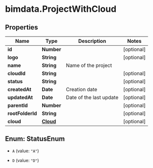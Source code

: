 # bimdata.ProjectWithCloud

## Properties

Name | Type | Description | Notes
------------ | ------------- | ------------- | -------------
**id** | **Number** |  | [optional] 
**logo** | **String** |  | [optional] 
**name** | **String** | Name of the project | 
**cloudId** | **String** |  | [optional] 
**status** | **String** |  | [optional] 
**createdAt** | **Date** | Creation date | [optional] 
**updatedAt** | **Date** | Date of the last update | [optional] 
**parentId** | **Number** |  | [optional] 
**rootFolderId** | **String** |  | [optional] 
**cloud** | [**Cloud**](Cloud.md) |  | [optional] 



## Enum: StatusEnum


* `A` (value: `"A"`)

* `D` (value: `"D"`)




